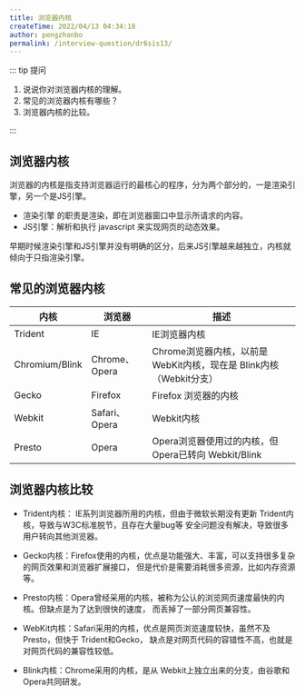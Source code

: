 ```yaml
---
title: 浏览器内核
createTime: 2022/04/13 04:34:18
author: pengzhanbo
permalink: /interview-question/dr6sis13/
---
```


::: tip 提问

1. 说说你对浏览器内核的理解。
2. 常见的浏览器内核有哪些？
3. 浏览器内核的比较。

:::

## 浏览器内核

浏览器的内核是指支持浏览器运行的最核心的程序，分为两个部分的，一是渲染引擎，另一个是JS引擎。

- 渲染引擎 的职责是渲染，即在浏览器窗口中显示所请求的内容。
- JS引擎：解析和执行 javascript 来实现网页的动态效果。

早期时候渲染引擎和JS引擎并没有明确的区分，后来JS引擎越来越独立，内核就倾向于只指渲染引擎。

## 常见的浏览器内核

| 内核           | 浏览器        | 描述                                                                |
| -------------- | ------------- | ------------------------------------------------------------------- |
| Trident        | IE            | IE浏览器内核                                                        |
| Chromium/Blink | Chrome、Opera | Chrome浏览器内核，以前是 WebKit内核，现在是 Blink内核（Webkit分支） |
| Gecko          | Firefox       | Firefox 浏览器的内核                                                |
| Webkit         | Safari、Opera | Webkit内核                                                          |
| Presto         | Opera         | Opera浏览器使用过的内核，但Opera已转向 Webkit/Blink                 |

## 浏览器内核比较

- Trident内核： IE系列浏览器所用的内核，但由于微软长期没有更新 Trident内核，导致与W3C标准脱节，且存在大量bug等
  安全问题没有解决，导致很多用户转向其他浏览器。

- Gecko内核：Firefox使用的内核，优点是功能强大、丰富，可以支持很多复杂的网页效果和浏览器扩展接口，
  但是代价是需要消耗很多资源，比如内存资源等。

- Presto内核：Opera曾经采用的内核，被称为公认的浏览网页速度最快的内核。但缺点是为了达到很快的速度，
  而丢掉了一部分网页兼容性。

- WebKit内核：Safari采用的内核，优点是网页浏览速度较快，虽然不及Presto，但快于 Trident和Gecko，
  缺点是对网页代码的容错性不高，也就是对网页代码的兼容性较低。

- Blink内核：Chrome采用的内核，是从 Webkit上独立出来的分支，由谷歌和Opera共同研发。
